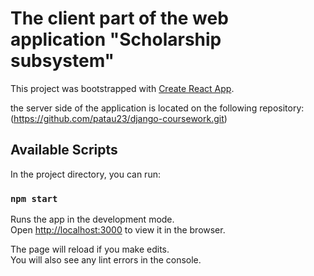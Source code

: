 # The client part of the web application "Scholarship subsystem"

This project was bootstrapped with [Create React App](https://github.com/facebook/create-react-app).

the server side of the application is located on the following repository: (https://github.com/patau23/django-coursework.git)

## Available Scripts

In the project directory, you can run:

### `npm start`

Runs the app in the development mode.\
Open [http://localhost:3000](http://localhost:3000) to view it in the browser.

The page will reload if you make edits.\
You will also see any lint errors in the console.
